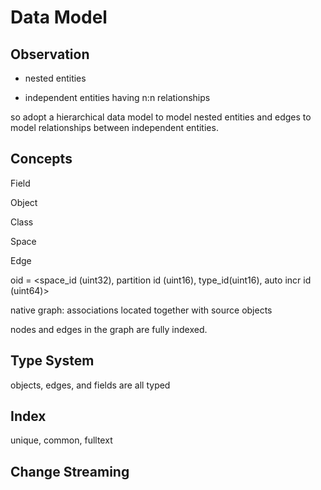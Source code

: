 # Data Model

## Observation

* nested entities 

* independent entities having n:n relationships

so adopt a hierarchical data model to model nested entities and edges to model relationships between independent entities. 

## Concepts

Field

Object

Class

Space

Edge

oid = <space_id (uint32), partition id (uint16), type_id(uint16), auto incr id (uint64)>

native graph: associations located together with source objects

nodes and edges in the graph are fully indexed. 

## Type System

objects, edges, and fields are all typed

## Index

unique, common, fulltext


## Change Streaming


